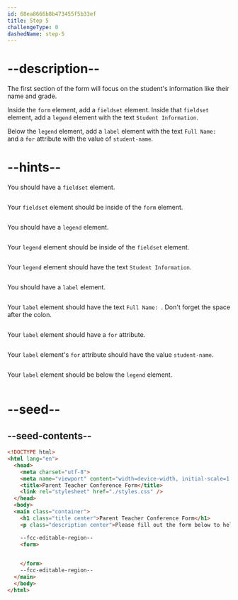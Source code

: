 ```yaml
---
id: 68ea8666b8b473455f5b33ef
title: Step 5
challengeType: 0
dashedName: step-5
---
```


# --description--

The first section of the form will focus on the student's information like their name and grade.

Inside the `form` element, add a `fieldset` element. Inside that `fieldset` element, add a `legend` element with the text `Student Information`. 

Below the `legend` element, add a `label` element with the text `Full Name: ` and a `for` attribute with the value of `student-name`.


# --hints--

You should have a `fieldset` element.

```js

```

Your `fieldset` element should be inside of the `form` element.

```js

```

You should have a `legend` element.

```js

```

Your `legend` element should be inside of the `fieldset` element.

```js

```

Your `legend` element should have the text `Student Information`.

```js

```

You should have a `label` element.

```js

```

Your `label` element should have the text `Full Name: `. Don't forget the space after the colon.

```js

```

Your `label` element should have a `for` attribute.

```js

```

Your `label` element's `for` attribute should have the value `student-name`.

```js

```

Your `label` element should be below the `legend` element.

```js

```

# --seed--

## --seed-contents--

```html
<!DOCTYPE html>
<html lang="en">
  <head>
    <meta charset="utf-8">
    <meta name="viewport" content="width=device-width, initial-scale=1.0">
    <title>Parent Teacher Conference Form</title>
    <link rel="stylesheet" href="./styles.css" />
  </head>
  <body>
  <main class="container">
    <h1 class="title center">Parent Teacher Conference Form</h1>
    <p class="description center">Please fill out the form below to help schedule your parent-teacher conference.</p>

    --fcc-editable-region--
    <form>
		

    </form>
    --fcc-editable-region--
  </main>
  </body>
</html>
```
